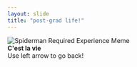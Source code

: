 ```yaml
---
layout: slide
title: "post-grad life!"
---
```

![Spiderman Required Experience Meme](https://i.redd.it/kw40iq389cc21.jpg)<br>
**C'est la vie**<br>
Use left arrow to go back!

